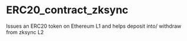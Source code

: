 # ERC20_contract_zksync
Issues an ERC20 token on Ethereum L1 and helps deposit into/ withdraw from zksync L2
